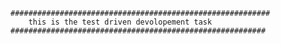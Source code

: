 

	##########################################################
		this is the test driven devolopement task
	#########################################################
